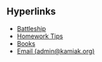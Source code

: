 ## Hyperlinks
- [Battleship](/battleship)
- [Homework Tips](/hw)
- [Books](/books)
- [Email (admin@kamiak.org)](https://mail.google.com/mail/?view=cm&fs=1&to=admin@kamiak.org)
